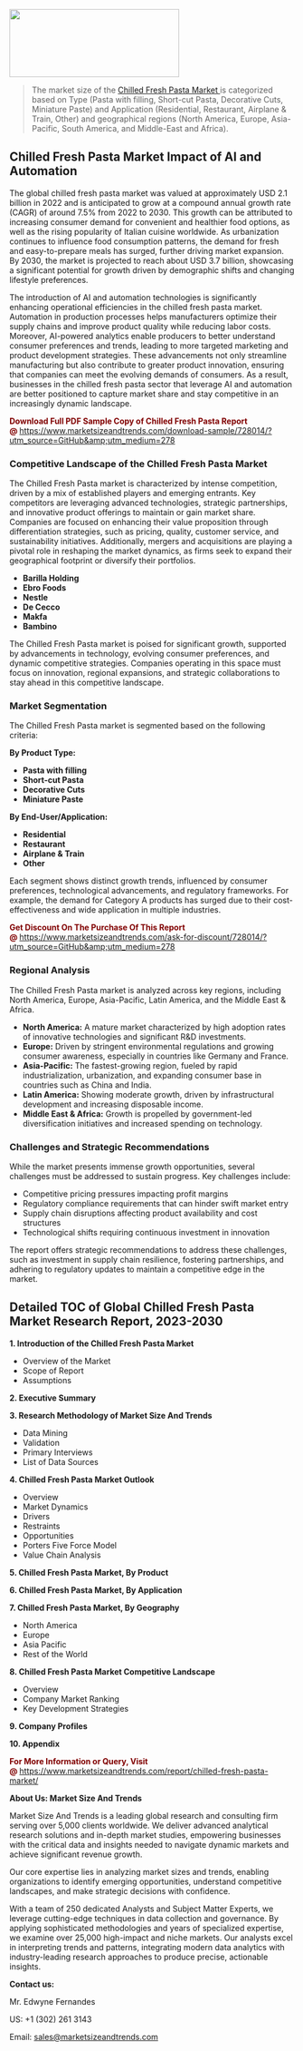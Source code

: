 <img src="https://100x100musica.es/wp-content/uploads/2024/12/Verified-Market-Reports-4-300x120.jpg" alt="" width="300" height="120" class="alignnone size-medium wp-image-100382" /><blockquote><p>The market size of the <a href="https://www.marketsizeandtrends.com/download-sample/728014/?utm_source=GitHub&amp;utm_medium=278" target="_blank">Chilled Fresh Pasta Market </a>is categorized based on Type (Pasta with filling, Short-cut Pasta, Decorative Cuts, Miniature Paste) and Application (Residential, Restaurant, Airplane & Train, Other) and geographical regions (North America, Europe, Asia-Pacific, South America, and Middle-East and Africa).</p></blockquote><p><h2>Chilled Fresh Pasta Market Impact of AI and Automation</h2><p>The global chilled fresh pasta market was valued at approximately USD 2.1 billion in 2022 and is anticipated to grow at a compound annual growth rate (CAGR) of around 7.5% from 2022 to 2030. This growth can be attributed to increasing consumer demand for convenient and healthier food options, as well as the rising popularity of Italian cuisine worldwide. As urbanization continues to influence food consumption patterns, the demand for fresh and easy-to-prepare meals has surged, further driving market expansion. By 2030, the market is projected to reach about USD 3.7 billion, showcasing a significant potential for growth driven by demographic shifts and changing lifestyle preferences.</p><p>The introduction of AI and automation technologies is significantly enhancing operational efficiencies in the chilled fresh pasta market. Automation in production processes helps manufacturers optimize their supply chains and improve product quality while reducing labor costs. Moreover, AI-powered analytics enable producers to better understand consumer preferences and trends, leading to more targeted marketing and product development strategies. These advancements not only streamline manufacturing but also contribute to greater product innovation, ensuring that companies can meet the evolving demands of consumers. As a result, businesses in the chilled fresh pasta sector that leverage AI and automation are better positioned to capture market share and stay competitive in an increasingly dynamic landscape.</p></p><p><strong><span style="color: #800000;">Download Full PDF Sample Copy of Chilled Fresh Pasta Report @</span>&nbsp;</strong><a href="https://www.marketsizeandtrends.com/download-sample/728014/?utm_source=GitHub&amp;utm_medium=278">https://www.marketsizeandtrends.com/download-sample/728014/?utm_source=GitHub&amp;utm_medium=278</a></p><h3>Competitive Landscape of the Chilled Fresh Pasta Market</h3><p>The Chilled Fresh Pasta market is characterized by intense competition, driven by a mix of established players and emerging entrants. Key competitors are leveraging advanced technologies, strategic partnerships, and innovative product offerings to maintain or gain market share. Companies are focused on enhancing their value proposition through differentiation strategies, such as pricing, quality, customer service, and sustainability initiatives. Additionally, mergers and acquisitions are playing a pivotal role in reshaping the market dynamics, as firms seek to expand their geographical footprint or diversify their portfolios.</p><p><strong><p><ul><li>Barilla Holding </li><li> Ebro Foods </li><li> Nestle </li><li> De Cecco </li><li> Makfa </li><li> Bambino</p></li></ul></p></strong></p><p>The Chilled Fresh Pasta market is poised for significant growth, supported by advancements in technology, evolving consumer preferences, and dynamic competitive strategies. Companies operating in this space must focus on innovation, regional expansions, and strategic collaborations to stay ahead in this competitive landscape.</p><h3>Market Segmentation</h3><p>The Chilled Fresh Pasta market is segmented based on the following criteria:</p><p><strong>By Product Type:</strong></p><p><strong><p><ul><li>Pasta with filling </li><li> Short-cut Pasta </li><li> Decorative Cuts </li><li> Miniature Paste</p></li></ul></p></strong></p><p><strong>By End-User/Application:</strong></p><p><strong><p><ul><li>Residential </li><li> Restaurant </li><li> Airplane & Train </li><li> Other</p></li></ul></p></strong></p><p>Each segment shows distinct growth trends, influenced by consumer preferences, technological advancements, and regulatory frameworks. For example, the demand for Category A products has surged due to their cost-effectiveness and wide application in multiple industries.</p><p><strong><span style="color: #800000;">Get Discount On The Purchase Of This Report @&nbsp;</span></strong><a href="https://www.marketsizeandtrends.com/ask-for-discount/728014/?utm_source=GitHub&amp;utm_medium=278">https://www.marketsizeandtrends.com/ask-for-discount/728014/?utm_source=GitHub&amp;utm_medium=278</a></p><h3>Regional Analysis</h3><p>The Chilled Fresh Pasta market is analyzed across key regions, including North America, Europe, Asia-Pacific, Latin America, and the Middle East &amp; Africa.</p><ul><li><strong>North America:</strong> A mature market characterized by high adoption rates of innovative technologies and significant R&amp;D investments.</li><li><strong>Europe:</strong> Driven by stringent environmental regulations and growing consumer awareness, especially in countries like Germany and France.</li><li><strong>Asia-Pacific:</strong> The fastest-growing region, fueled by rapid industrialization, urbanization, and expanding consumer base in countries such as China and India.</li><li><strong>Latin America:</strong> Showing moderate growth, driven by infrastructural development and increasing disposable income.</li><li><strong>Middle East &amp; Africa:</strong> Growth is propelled by government-led diversification initiatives and increased spending on technology.</li></ul><h3>Challenges and Strategic Recommendations</h3><p>While the market presents immense growth opportunities, several challenges must be addressed to sustain progress. Key challenges include:</p><ul><li>Competitive pricing pressures impacting profit margins</li><li>Regulatory compliance requirements that can hinder swift market entry</li><li>Supply chain disruptions affecting product availability and cost structures</li><li>Technological shifts requiring continuous investment in innovation</li></ul><p>The report offers strategic recommendations to address these challenges, such as investment in supply chain resilience, fostering partnerships, and adhering to regulatory updates to maintain a competitive edge in the market.</p><h2>Detailed TOC of Global Chilled Fresh Pasta Market Research Report, 2023-2030</h2><p><strong>1. Introduction of the Chilled Fresh Pasta Market</strong></p><ul><li>Overview of the Market</li><li>Scope of Report</li><li>Assumptions&nbsp;</li></ul><p><strong>2. Executive Summary</strong></p><p><strong>3. Research Methodology of <strong>Market Size And Trends</strong></strong></p><ul><li>Data Mining</li><li>Validation</li><li>Primary Interviews</li><li>List of Data Sources&nbsp;</li></ul><p><strong>4. Chilled Fresh Pasta Market Outlook</strong></p><ul><li>Overview</li><li>Market Dynamics</li><li>Drivers</li><li>Restraints</li><li>Opportunities</li><li>Porters Five Force Model</li><li>Value Chain Analysis&nbsp;</li></ul><p><strong>5. Chilled Fresh Pasta Market, By Product</strong></p><p><strong>6. Chilled Fresh Pasta Market, By Application</strong></p><p><strong>7. Chilled Fresh Pasta Market, By Geography</strong></p><ul><li>North America</li><li>Europe</li><li>Asia Pacific</li><li>Rest of the World&nbsp;</li></ul><p><strong>8. Chilled Fresh Pasta Market Competitive Landscape</strong></p><ul><li>Overview</li><li>Company Market Ranking</li><li>Key Development Strategies&nbsp;</li></ul><p><strong>9. Company Profiles</strong></p><p><strong>10. Appendix</strong></p><p><strong><span style="color: #800000;">For More Information or Query, Visit @&nbsp;</span></strong><a href="https://www.marketsizeandtrends.com/report/chilled-fresh-pasta-market/">https://www.marketsizeandtrends.com/report/chilled-fresh-pasta-market/</a></p><p></p><p><strong>About Us:&nbsp;Market Size And Trends</strong></p><p>Market Size And Trends&nbsp;is a leading global research and consulting firm serving over 5,000 clients worldwide. We deliver advanced analytical research solutions and in-depth market studies, empowering businesses with the critical data and insights needed to navigate dynamic markets and achieve significant revenue growth.</p><p>Our core expertise lies in analyzing market sizes and trends, enabling organizations to identify emerging opportunities, understand competitive landscapes, and make strategic decisions with confidence.</p><p>With a team of 250 dedicated Analysts and Subject Matter Experts, we leverage cutting-edge techniques in data collection and governance. By applying sophisticated methodologies and years of specialized expertise, we examine over 25,000 high-impact and niche markets. Our analysts excel in interpreting trends and patterns, integrating modern data analytics with industry-leading research approaches to produce precise, actionable insights.</p><p><strong>Contact us:</strong></p><p>Mr. Edwyne Fernandes</p><p>US: +1 (302) 261 3143</p><p>Email: <a href="mailto:sales@marketsizeandtrends.com">sales@marketsizeandtrends.com</a>&nbsp;</p>
